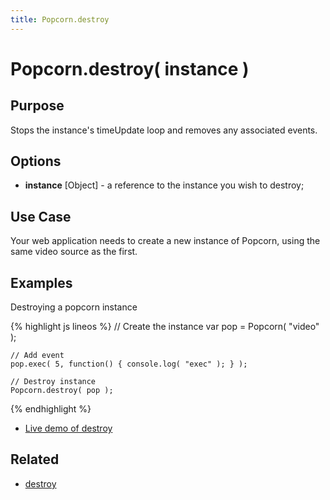 ```yaml
---
title: Popcorn.destroy
---
```

# Popcorn.destroy( instance ) #

## Purpose ##

Stops the instance's timeUpdate loop and removes any associated events.

## Options ##

* **instance** \[Object\] - a reference to the instance you wish to destroy;

## Use Case ##

Your web application needs to create a new instance of Popcorn, using the same video source as the first.

## Examples ##

Destroying a popcorn instance

{% highlight js lineos %}
    // Create the instance
    var pop = Popcorn( "video" );

    // Add event
    pop.exec( 5, function() { console.log( "exec" ); } );

    // Destroy instance
    Popcorn.destroy( pop );
{% endhighlight %}

* [Live demo of destroy](http://jsfiddle.net/popcornjs/2NY5Y/1/)

## Related ##

* [destroy](/popcorn-docs/media-methods/#destroy)